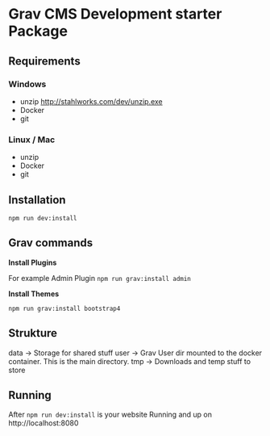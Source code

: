 # Grav CMS Development starter Package

## Requirements

### Windows
- unzip http://stahlworks.com/dev/unzip.exe
- Docker
- git

### Linux / Mac
- unzip 
- Docker
- git


## Installation

`npm run dev:install`


## Grav commands

**Install Plugins**

For example Admin Plugin
`npm run grav:install admin`

**Install Themes**

`npm run grav:install bootstrap4`

## Strukture

data -> Storage for shared stuff 
user -> Grav User dir mounted to the docker container. This is the main directory.
tmp -> Downloads and temp stuff to store

## Running

After `npm run dev:install` is your website Running and up on http://localhost:8080